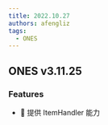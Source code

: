 ```yaml
---
title: 2022.10.27
authors: afengliz
tags:
  - ONES
---
```


## ONES v3.11.25

### Features

- 🌟 提供 ItemHandler 能力
